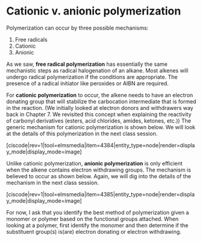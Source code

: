 # Cationic v. anionic polymerization




Polymerization can occur by three possible mechanisms:


1. Free radicals
2. Cationic
3. Anionic


As we saw, **free radical polymerization** has essentially the same mechanistic steps as radical halogenation of an alkane. Most alkenes will undergo radical polymerization if the conditions are appropriate. The presence of a radical initiator like peroxides or AIBN are required.


For **cationic polymerization** to occur, the alkene needs to have an electron donating group that will stabilize the carbocation intermediate that is formed in the reaction. (We initially looked at electron donors and withdrawers way back in Chapter 7. We revisited this concept when explaining the reactivity of carbonyl derivatives (esters, acid chlorides, amides, ketones, etc.)) The generic mechanism for cationic polymerization is shown below. We will look at the details of this polymerization in the next class session.


[ciscode|rev=1|tool=elmsmedia|item=4384|entity_type=node|render=display_mode|display_mode=image]


Unlike cationic polymerization, **anionic polymerization** is only efficient when the alkene contains electron withdrawing groups. The mechanism is believed to occur as shown below. Again, we will dig into the details of the mechanism in the next class session.


[ciscode|rev=1|tool=elmsmedia|item=4385|entity_type=node|render=display_mode|display_mode=image]


For now, I ask that you identify the best method of polymerization given a monomer or polymer based on the functional groups attached. When looking at a polymer, first identify the monomer and then determine if the substituent group(s) is(are) electron donating or electron withdrawing.